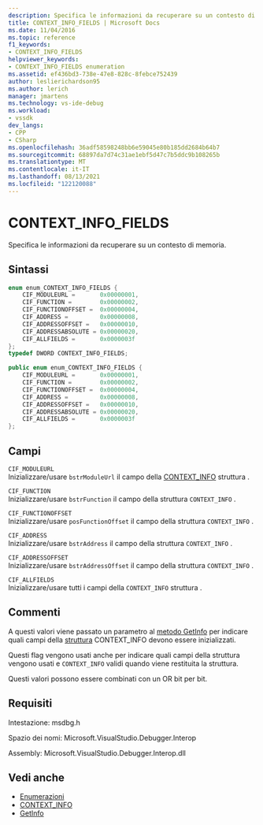 ```yaml
---
description: Specifica le informazioni da recuperare su un contesto di memoria.
title: CONTEXT_INFO_FIELDS | Microsoft Docs
ms.date: 11/04/2016
ms.topic: reference
f1_keywords:
- CONTEXT_INFO_FIELDS
helpviewer_keywords:
- CONTEXT_INFO_FIELDS enumeration
ms.assetid: ef436bd3-738e-47e8-828c-8febce752439
author: leslierichardson95
ms.author: lerich
manager: jmartens
ms.technology: vs-ide-debug
ms.workload:
- vssdk
dev_langs:
- CPP
- CSharp
ms.openlocfilehash: 36adf58598248bb6e59045e80b185dd2684b64b7
ms.sourcegitcommit: 68897da7d74c31ae1ebf5d47c7b5ddc9b108265b
ms.translationtype: MT
ms.contentlocale: it-IT
ms.lasthandoff: 08/13/2021
ms.locfileid: "122120088"
---
```

# <a name="context_info_fields"></a>CONTEXT_INFO_FIELDS
Specifica le informazioni da recuperare su un contesto di memoria.

## <a name="syntax"></a>Sintassi

```cpp
enum enum_CONTEXT_INFO_FIELDS {
    CIF_MODULEURL =       0x00000001,
    CIF_FUNCTION =        0x00000002,
    CIF_FUNCTIONOFFSET =  0x00000004,
    CIF_ADDRESS =         0x00000008,
    CIF_ADDRESSOFFSET =   0x00000010,
    CIF_ADDRESSABSOLUTE = 0x00000020,
    CIF_ALLFIELDS =       0x0000003f
};
typedef DWORD CONTEXT_INFO_FIELDS;
```

```csharp
public enum enum_CONTEXT_INFO_FIELDS {
    CIF_MODULEURL =       0x00000001,
    CIF_FUNCTION =        0x00000002,
    CIF_FUNCTIONOFFSET =  0x00000004,
    CIF_ADDRESS =         0x00000008,
    CIF_ADDRESSOFFSET =   0x00000010,
    CIF_ADDRESSABSOLUTE = 0x00000020,
    CIF_ALLFIELDS =       0x0000003f
};
```

## <a name="fields"></a>Campi
`CIF_MODULEURL`\
Inizializzare/usare `bstrModuleUrl` il campo della [CONTEXT_INFO](../../../extensibility/debugger/reference/context-info.md) struttura .

`CIF_FUNCTION`\
Inizializzare/usare `bstrFunction` il campo della struttura `CONTEXT_INFO` .

`CIF_FUNCTIONOFFSET`\
Inizializzare/usare `posFunctionOffset` il campo della struttura `CONTEXT_INFO` .

`CIF_ADDRESS`\
Inizializzare/usare `bstrAddress` il campo della struttura `CONTEXT_INFO` .

`CIF_ADDRESSOFFSET`\
Inizializzare/usare `bstrAddressOffset` il campo della struttura `CONTEXT_INFO` .

`CIF_ALLFIELDS`\
Inizializzare/usare tutti i campi della `CONTEXT_INFO` struttura .

## <a name="remarks"></a>Commenti
A questi valori viene passato un parametro al [metodo GetInfo](../../../extensibility/debugger/reference/idebugmemorycontext2-getinfo.md) per indicare quali campi della [struttura](../../../extensibility/debugger/reference/context-info.md) CONTEXT_INFO devono essere inizializzati.

Questi flag vengono usati anche per indicare quali campi della struttura vengono usati e `CONTEXT_INFO` validi quando viene restituita la struttura.

Questi valori possono essere combinati con un OR bit per bit.

## <a name="requirements"></a>Requisiti
Intestazione: msdbg.h

Spazio dei nomi: Microsoft.VisualStudio.Debugger.Interop

Assembly: Microsoft.VisualStudio.Debugger.Interop.dll

## <a name="see-also"></a>Vedi anche
- [Enumerazioni](../../../extensibility/debugger/reference/enumerations-visual-studio-debugging.md)
- [CONTEXT_INFO](../../../extensibility/debugger/reference/context-info.md)
- [GetInfo](../../../extensibility/debugger/reference/idebugmemorycontext2-getinfo.md)
